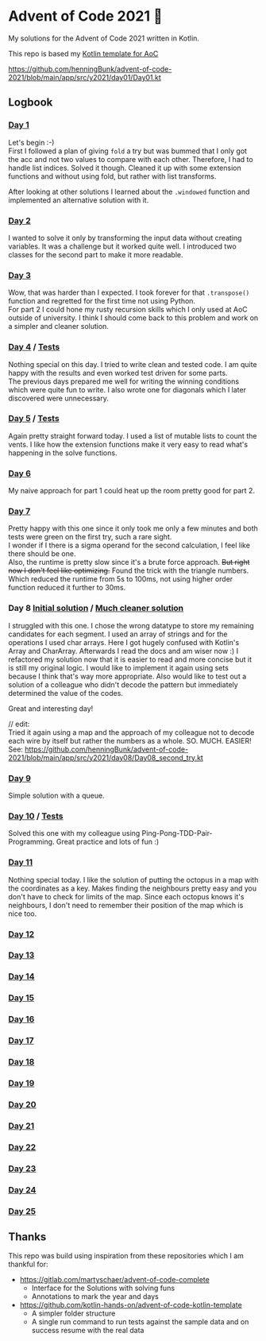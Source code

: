 # Advent of Code 2021 🎄
My solutions for the Advent of Code 2021 written in Kotlin.

This repo is based my [Kotlin template for AoC](https://github.com/henningBunk/advent-of-code-kotlin-template)

https://github.com/henningBunk/advent-of-code-2021/blob/main/app/src/y2021/day01/Day01.kt

## Logbook
###  [Day 1](https://github.com/henningBunk/advent-of-code-2021/blob/main/app/src/y2021/day01/Day01.kt)
Let's begin :-)  
First I followed a plan of giving `fold` a try but was bummed that I only got the acc and not two values to compare with each other. Therefore, I had to handle list indices. Solved it though. Cleaned it up with some extension functions and without using fold, but rather with list transforms.

After looking at other solutions I learned about the `.windowed` function and implemented an alternative solution with it. 

###  [Day 2](https://github.com/henningBunk/advent-of-code-2021/blob/main/app/src/y2021/day02/Day02.kt)
I wanted to solve it only by transforming the input data without creating variables. It was a challenge but it worked quite well. I introduced two classes for the second part to make it more readable.

###  [Day 3](https://github.com/henningBunk/advent-of-code-2021/blob/main/app/src/y2021/day03/Day03.kt)
Wow, that was harder than I expected. I took forever for that `.transpose()` function and regretted for the first time not using Python.  
For part 2 I could hone my rusty recursion skills which I only used at AoC outside of university.
I think I should come back to this problem and work on a simpler and cleaner solution.

###  [Day 4](https://github.com/henningBunk/advent-of-code-2021/blob/main/app/src/y2021/day04) / [Tests](https://github.com/henningBunk/advent-of-code-2021/blob/main/app/src/y2021/day04/Day04Test.kt)
Nothing special on this day. I tried to write clean and tested code. I am quite happy with the results and even worked test driven for some parts.   
The previous days prepared me well for writing the winning conditions which were quite fun to write. I also wrote one for diagonals which I later discovered were unnecessary. 

###  [Day 5](https://github.com/henningBunk/advent-of-code-2021/blob/main/app/src/y2021/day05/Day05.kt) / [Tests](https://github.com/henningBunk/advent-of-code-2021/blob/main/app/src/y2021/day05/Day05Test.kt)
Again pretty straight forward today. I used a list of mutable lists to count the vents. I like how the extension functions make it very easy to read what's happening in the solve functions.

###  [Day 6](https://github.com/henningBunk/advent-of-code-2021/blob/main/app/src/y2021/day06/Day06.kt)
My naive approach for part 1 could heat up the room pretty good for part 2.

###  [Day 7](https://github.com/henningBunk/advent-of-code-2021/blob/main/app/src/y2021/day07/Day07.kt)
Pretty happy with this one since it only took me only a few minutes and both tests were green on the first try, such a rare sight.  
I wonder if I there is a sigma operand for the second calculation, I feel like there should be one.   
Also, the runtime is pretty slow since it's a brute force approach. ~~But right now I don't feel like optimizing.~~ Found the trick with the triangle numbers. Which reduced the runtime from 5s to 100ms, not using higher order function reduced it further to 30ms.

###  Day 8 [Initial solution](https://github.com/henningBunk/advent-of-code-2021/blob/main/app/src/y2021/day08/Day08.kt) / [Much cleaner solution](https://github.com/henningBunk/advent-of-code-2021/blob/main/app/src/y2021/day08/Day08_second_try.kt)
I struggled with this one. I chose the wrong datatype to store my remaining candidates for each segment. I used an array of strings and for the operations I used char arrays. Here I got hugely confused with Kotlin's Array<Char> and CharArray. Afterwards I read the docs and am wiser now :)
I refactored my solution now that it is easier to read and more concise but it is still my original logic. I would like to implement it again using sets because I think that's way more appropriate. Also would like to test out a solution of a colleague who didn't decode the pattern but immediately determined the value of the codes.

Great and interesting day!

// edit:  
Tried it again using a map and the approach of my colleague not to decode each wire by itself but rather the numbers as a whole. SO. MUCH. EASIER!
See: https://github.com/henningBunk/advent-of-code-2021/blob/main/app/src/y2021/day08/Day08_second_try.kt

###  [Day 9](https://github.com/henningBunk/advent-of-code-2021/blob/main/app/src/y2021/day09/Day09.kt)
Simple solution with a queue.

###  [Day 10](https://github.com/henningBunk/advent-of-code-2021/blob/main/app/src/y2021/day10/Day10.kt) / [Tests](https://github.com/henningBunk/advent-of-code-2021/blob/main/app/src/y2021/day10/Day10.kt)
Solved this one with my colleague using Ping-Pong-TDD-Pair-Programming. Great practice and lots of fun :)

###  [Day 11](https://github.com/henningBunk/advent-of-code-2021/blob/main/app/src/y2021/day11/Day11.kt)
Nothing special today. I like the solution of putting the octopus in a map with the coordinates as a key. Makes finding the neighbours pretty easy and you don't have to check for limits of the map. Since each octopus knows it's neighbours, I don't need to remember their position of the map which is nice too.

###  [Day 12](https://github.com/henningBunk/advent-of-code-2021/blob/main/app/src/y2021/day12/Day12.kt)
###  [Day 13](https://github.com/henningBunk/advent-of-code-2021/blob/main/app/src/y2021/day13/Day13.kt)
###  [Day 14](https://github.com/henningBunk/advent-of-code-2021/blob/main/app/src/y2021/day14/Day14.kt)
###  [Day 15](https://github.com/henningBunk/advent-of-code-2021/blob/main/app/src/y2021/day15/Day15.kt)
###  [Day 16](https://github.com/henningBunk/advent-of-code-2021/blob/main/app/src/y2021/day16/Day16.kt)
###  [Day 17](https://github.com/henningBunk/advent-of-code-2021/blob/main/app/src/y2021/day17/Day17.kt)
###  [Day 18](https://github.com/henningBunk/advent-of-code-2021/blob/main/app/src/y2021/day18/Day18.kt)
###  [Day 19](https://github.com/henningBunk/advent-of-code-2021/blob/main/app/src/y2021/day19/Day19.kt)
###  [Day 20](https://github.com/henningBunk/advent-of-code-2021/blob/main/app/src/y2021/day20/Day20.kt)
###  [Day 21](https://github.com/henningBunk/advent-of-code-2021/blob/main/app/src/y2021/day21/Day21.kt)
###  [Day 22](https://github.com/henningBunk/advent-of-code-2021/blob/main/app/src/y2021/day22/Day22.kt)
###  [Day 23](https://github.com/henningBunk/advent-of-code-2021/blob/main/app/src/y2021/day23/Day23.kt)
###  [Day 24](https://github.com/henningBunk/advent-of-code-2021/blob/main/app/src/y2021/day24/Day24.kt)
###  [Day 25](https://github.com/henningBunk/advent-of-code-2021/blob/main/app/src/y2021/day25/Day25.kt)

## Thanks
This repo was build using inspiration from these repositories which I am thankful for:
* https://gitlab.com/martyschaer/advent-of-code-complete
  * Interface for the Solutions with solving funs
  * Annotations to mark the year and days
* https://github.com/kotlin-hands-on/advent-of-code-kotlin-template
  * A simpler folder structure
  * A single run command to run tests against the sample data and on success resume with the real data
